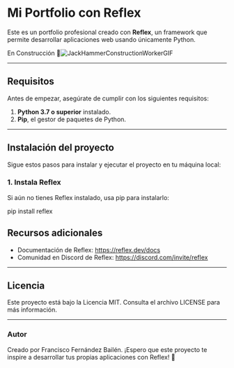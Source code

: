 # Mi Portfolio con Reflex

Este es un portfolio profesional creado con **Reflex**, un framework que permite desarrollar aplicaciones web usando únicamente Python.

En Construcción 👷![JackHammerConstructionWorkerGIF](https://github.com/user-attachments/assets/528176da-57ad-4d39-8e73-304e4f0a4438)

---

## Requisitos

Antes de empezar, asegúrate de cumplir con los siguientes requisitos:

1. **Python 3.7 o superior** instalado.
2. **Pip**, el gestor de paquetes de Python.

---

## Instalación del proyecto

Sigue estos pasos para instalar y ejecutar el proyecto en tu máquina local:

### 1. Instala Reflex

Si aún no tienes Reflex instalado, usa pip para instalarlo:


pip install reflex


## Recursos adicionales

- Documentación de Reflex: https://reflex.dev/docs
- Comunidad en Discord de Reflex: https://discord.com/invite/reflex

---

## Licencia

Este proyecto está bajo la Licencia MIT. Consulta el archivo LICENSE para más información.

---

### Autor

Creado por Francisco Fernández Bailén. ¡Espero que este proyecto te inspire a desarrollar tus propias aplicaciones con Reflex! 🚀

